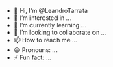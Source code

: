 - 👋 Hi, I’m @LeandroTarrata
- 👀 I’m interested in ...
- 🌱 I’m currently learning ...
- 💞️ I’m looking to collaborate on ...
- 📫 How to reach me ...
- 😄 Pronouns: ...
- ⚡ Fun fact: ...

<!---
LeandroTarrata/LeandroTarrata is a ✨ special ✨ repository because its `README.md` (this file) appears on your GitHub profile.
You can click the Preview link to take a look at your changes.
--->
